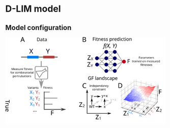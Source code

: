 # D-LIM model
## Model configuration 
![The main idea of modeling](https://github.com/LBiophyEvo/D-LIM-model/blob/master/fig/fig_1.svg)
